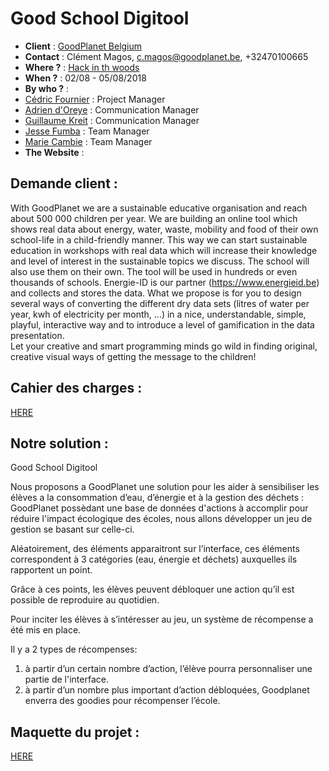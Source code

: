 # Good School Digitool
- **Client** : [GoodPlanet Belgium](http://www.goodplanet.be/fr/index.php)
- **Contact** : Clément Magos, c.magos@goodplanet.be, +32470100665
- **Where ?** : [Hack in th woods](http://www.hackinthewoods.be/)
- **When ?** :  02/08 - 05/08/2018
- **By who ?** : 
- [Cédric Fournier](https://github.com/Cedric-Fournier) : Project Manager
- [Adrien d'Oreye](https://github.com/adridor) : Communication Manager 
- [Guillaume Kreit](https://github.com/Guillaume-Kreit) : Communication Manager
- [Jesse Fumba](https://github.com/JFumba) : Team Manager
- [Marie Cambie](https://github.com/MCambie) : Team Manager
- **The Website** : 

## Demande client : 
With  GoodPlanet  we  are  a  sustainable  educative  organisation  and  reach  about  500  000  children  per  year.  We  are  building  an  online  tool  which  shows  real  data  about  energy,  water,  waste,  mobility  and  food  of  their  own  school-life  in  a  child-friendly  manner.  This  way  we  can  start  sustainable  education  in  workshops  with  real  data  which  will  increase  their  knowledge  and  level  of  interest  in  the  sustainable  topics  we  discuss.  The  school  will  also  use  them  on  their  own.  The  tool  will  be  used  in  hundreds  or  even  thousands  of  schools.  Energie-ID  is  our  partner  (https://www.energieid.be)  and  collects  and  stores  the  data.  What  we  propose  is  for  you  to  design  several  ways  of  converting  the  different  dry  data  sets  (litres  of  water  per  year,  kwh  of  electricity  per  month,  ...)  in  a  nice,  understandable,  simple,  playful,  interactive  way  and  to  introduce  a  level  of  gamification  in  the  data  presentation.  
Let  your  creative  and  smart  programming  minds  go  wild  in  finding  original,  creative  visual  ways  of  getting  the  message  to  the  children!       

## Cahier des charges : 
[HERE](cdc.docx)

## Notre solution : 
Good School Digitool

Nous proposons a GoodPlanet une solution pour les aider à sensibiliser les élèves a la consommation d’eau, d’énergie et à la gestion des déchets : 
GoodPlanet possèdant une base de données d'actions à accomplir pour réduire l'impact écologique des écoles, nous allons développer un jeu de gestion se basant sur celle-ci.

Aléatoirement, des éléments apparaitront sur l’interface, ces éléments correspondent à 3 catégories (eau, énergie et déchets) auxquelles ils rapportent un point.

Grâce à ces points, les élèves peuvent débloquer une action qu’il est possible de reproduire au quotidien.

Pour inciter les élèves à s’intéresser au jeu, un système de récompense a été mis en place.

Il y a 2 types de récompenses: 
1. à partir d’un certain nombre d’action, l’élève pourra personnaliser une partie de l'interface. 
2. à partir d’un nombre plus important d’action débloquées, Goodplanet enverra des goodies pour récompenser l’école.
 

## Maquette du projet :
[HERE](https://share.proto.io/3KDT5J/)

<!mettre ici les printscreen après 15 jours
## UML :
![UML](UML.png)
## Project Board : 
[KANBAN](https://github.com/Cedric-Fournier/Becode-Hackathon-Hack-In-The-Woods-2018/projects/1)
